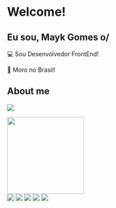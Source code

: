 # Welcome!

 

## Eu sou, Mayk Gomes o/

 

:computer: Sou Desenvolvedor FrontEnd!

:house_with_garden: Moro no Brasil!

 

## About me

<a href="https://www.linkedin.com/in/mayk-gomes-11b86222b/"><img src="https://img.shields.io/badge/LinkedIn-0077B5?style=for-the-badge&logo=linkedin&logoColor=white"/><a/>
 
<img height="180em" src="https://github-readme-stats.vercel.app/api/top-langs/?username=MaykGomes92&layout=compact&langs_count=7&theme=dracula"/>


<div style={display:'flex'}>
<img src='https://img.shields.io/badge/JavaScript-F7DF1E?style=for-the-badge&logo=javascript&logoColor=black' />
<img src='https://img.shields.io/badge/React-20232A?style=for-the-badge&logo=react&logoColor=61DAFB' />
<img src='https://img.shields.io/badge/HTML5-E34F26?style=for-the-badge&logo=html5&logoColor=white' />
<img src='https://img.shields.io/badge/CSS3-1572B6?style=for-the-badge&logo=css3&logoColor=white' />
<img src='https://img.shields.io/badge/Bootstrap-563D7C?style=for-the-badge&logo=bootstrap&logoColor=white' />
</div>

